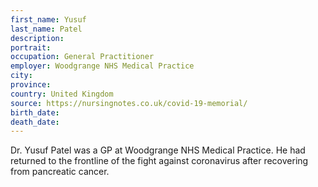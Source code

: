 ```yaml
---
first_name: Yusuf
last_name: Patel
description: 
portrait: 
occupation: General Practitioner
employer: Woodgrange NHS Medical Practice
city: 
province: 
country: United Kingdom
source: https://nursingnotes.co.uk/covid-19-memorial/
birth_date: 
death_date: 
---
```


Dr. Yusuf Patel was a GP at Woodgrange NHS Medical Practice. He had returned to the frontline of the fight against coronavirus after recovering from pancreatic cancer.